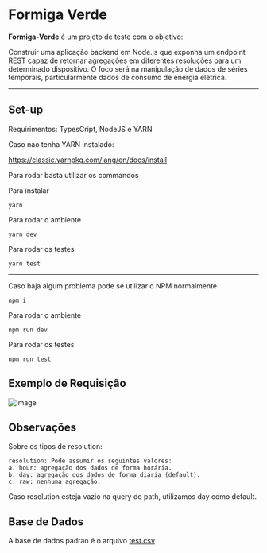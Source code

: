 # Formiga Verde

**Formiga-Verde** é um projeto de teste com o objetivo:

Construir uma aplicação backend em Node.js que exponha um endpoint REST capaz de
retornar agregações em diferentes resoluções para um determinado dispositivo. O foco será
na manipulação de dados de séries temporais, particularmente dados de consumo de
energia elétrica.

<hr>

## Set-up

Requirimentos: TypesCript, NodeJS e YARN

Caso nao tenha YARN instalado:

https://classic.yarnpkg.com/lang/en/docs/install

Para rodar basta utilizar os commandos

Para instalar
```
yarn
```

Para rodar o ambiente
```
yarn dev
```

Para rodar os testes

```
yarn test
```

<hr>

Caso haja algum problema pode se utilizar o NPM normalmente

```
npm i
```

Para rodar o ambiente
```
npm run dev
```

Para rodar os testes

```
npm run test
```

## Exemplo de Requisição

![image](https://github.com/viniciuspx/formiga-verde/assets/22032075/9b262ee1-bc1a-4f88-94f6-b2699dbb7aea)

## Observações

Sobre os tipos de resolution:

```
resolution: Pode assumir os seguintes valores:
a. hour: agregação dos dados de forma horária.
b. day: agregação dos dados de forma diária (default).
c. raw: nenhuma agregação.
```

Caso resolution esteja vazio na query do path, utilizamos day como default.

## Base de Dados

A base de dados padrao é o arquivo [test.csv](https://github.com/viniciuspx/formiga-verde/blob/main/test.csv)
